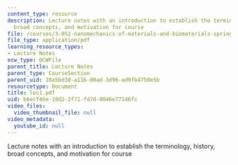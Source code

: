 ```yaml
---
content_type: resource
description: Lecture notes with an introduction to establish the terminology, history,
  broad concepts, and motivation for course
file: /courses/3-052-nanomechanics-of-materials-and-biomaterials-spring-2007/b6ecf46e10d22f71fd7d0046e77146fc_lec1.pdf
file_type: application/pdf
learning_resource_types:
- Lecture Notes
ocw_type: OCWFile
parent_title: Lecture Notes
parent_type: CourseSection
parent_uid: 10a5bd3d-a11b-80ad-3d96-ad9fb4750e5b
resourcetype: Document
title: lec1.pdf
uid: b6ecf46e-10d2-2f71-fd7d-0046e77146fc
video_files:
  video_thumbnail_file: null
video_metadata:
  youtube_id: null
---
```

Lecture notes with an introduction to establish the terminology, history, broad concepts, and motivation for course


